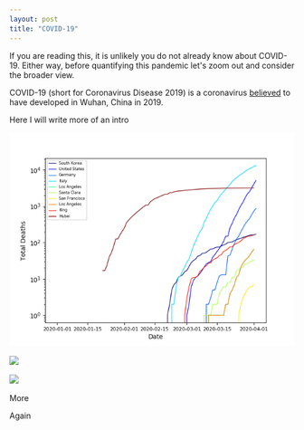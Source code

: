 ```yaml
---
layout: post
title: "COVID-19"
---
```

If you are reading this, it is unlikely you do not already know about COVID-19. Either way, before quantifying this pandemic let's zoom out and consider the broader view.

COVID-19 (short for Coronavirus Disease 2019) is a coronavirus [believed](https://www.sciencedaily.com/releases/2020/03/200317175442.htm) to have developed in Wuhan, China in 2019. 

Here I will write more of an intro

![Total Deaths vs. Date](/data/covid_plots/total_deaths_unmodified.png)


![](https://raw.github.com/tashwoods/tashwoods.github.io/data/covid_plots/giphy.gif)

![](https://media.giphy.com/media/vFKqnCdLPNOKc/giphy.gif)

More

Again




